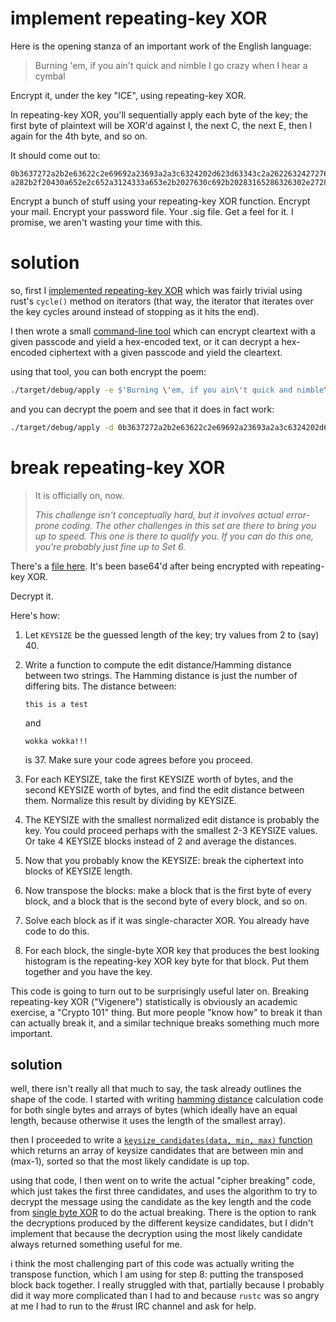 # implement repeating-key XOR

Here is the opening stanza of an important work of the English language:

>   Burning 'em, if you ain't quick and nimble
>   I go crazy when I hear a cymbal

Encrypt it, under the key "ICE", using repeating-key XOR.

In repeating-key XOR, you'll sequentially apply each byte of the key; 
the first byte of plaintext will be XOR'd against I, the next C, the 
next E, then I again for the 4th byte, and so on.

It should come out to:

```
0b3637272a2b2e63622c2e69692a23693a2a3c6324202d623d63343c2a26226324272765272
a282b2f20430a652e2c652a3124333a653e2b2027630c692b20283165286326302e27282f
```

Encrypt a bunch of stuff using your repeating-key XOR function. Encrypt 
your mail. Encrypt your password file. Your .sig file. Get a feel for 
it. I promise, we aren't wasting your time with this.

# solution

so, first I [implemented repeating-key XOR](src/lib.rs) which was fairly
trivial using rust's `cycle()` method on iterators (that way, the
iterator that iterates over the key cycles around instead of stopping
as it hits the end).

I then wrote a small [command-line tool](src/bin/apply.rs) which can
encrypt cleartext with a given passcode and yield a hex-encoded
text, or it can decrypt a hex-encoded ciphertext with a given passcode
and yield the cleartext. 

using that tool, you can both encrypt the poem:

```bash
./target/debug/apply -e $'Burning \'em, if you ain\'t quick and nimble\nI go crazy when I hear a cymbal' "ICE"

```

and you can decrypt the poem and see that it does in fact work:

```bash
./target/debug/apply -d 0b3637272a2b2e63622c2e69692a23693a2a3c6324202d623d63343c2a26226324272765272a282b2f20430a652e2c652a3124333a653e2b2027630c692b20283165286326302e27282f ICE
```

# break repeating-key XOR

>   It is officially on, now.
>   
>   *This challenge isn't conceptually hard, but it involves 
>   actual error-prone coding. The other challenges in this 
>   set are there to bring you up to speed. This one is there 
>   to qualify you. If you can do this one, you're probably 
>   just fine up to Set 6.*

There's a [file here](6.txt). It's been base64'd after being encrypted 
with repeating-key XOR.

Decrypt it.

Here's how:

1.  Let `KEYSIZE` be the guessed length of the key; try values from 
    2 to (say) 40.

2.  Write a function to compute the edit distance/Hamming distance 
    between two strings. The Hamming distance is just the number of 
    differing bits. The distance between:

    `this is a test`

    and

    `wokka wokka!!!`

    is 37. Make sure your code agrees before you proceed.

3.  For each KEYSIZE, take the first KEYSIZE worth of bytes, and 
    the second KEYSIZE worth of bytes, and find the edit distance 
    between them. Normalize this result by dividing by KEYSIZE.

4.  The KEYSIZE with the smallest normalized edit distance is probably 
    the key. You could proceed perhaps with the smallest 2-3 KEYSIZE
    values. Or take 4 KEYSIZE blocks instead of 2 and average the distances.

5.  Now that you probably know the KEYSIZE: break the ciphertext 
    into blocks of KEYSIZE length.

6.  Now transpose the blocks: make a block that is the first byte of 
    every block, and a block that is the second byte of every block, and so on.

7.  Solve each block as if it was single-character XOR. You already 
    have code to do this.

8.  For each block, the single-byte XOR key that produces the best 
    looking histogram is the repeating-key XOR key byte for that 
    block. Put them together and you have the key.

This code is going to turn out to be surprisingly useful later on. 
Breaking repeating-key XOR ("Vigenere") statistically is obviously 
an academic exercise, a "Crypto 101" thing. But more people "know how" 
to break it than can actually break it, and a similar technique breaks 
something much more important.

## solution

well, there isn't really all that much to say, the task already
outlines the shape of the code. I started with writing
[hamming distance](src/hamming.rs) calculation code for both
single bytes and arrays of bytes (which ideally have an equal
length, because otherwise it uses the length of the smallest
array).

then I proceeded to write a [`keysize_candidates(data, min, max)`
function](src/lib.rs) which returns an array of keysize candidates 
that are between min and (max-1), sorted so that the most likely 
candidate is up top.

using that code, I then went on to write the actual "cipher breaking"
code, which just takes the first three candidates, and uses
the algorithm to try to decrypt the message using the candidate
as the key length and the code from [single byte XOR](../single_byte_xor)
to do the actual breaking. There is the option to rank the decryptions
produced by the different keysize candidates, but I didn't implement
that because the decryption using the most likely candidate always
returned something useful for me.

i think the most challenging part of this code was actually writing
the transpose function, which I am using for step 8: putting the
transposed block back together. I really struggled with that,
partially because I probably did it way more complicated than I
had to and because `rustc` was so angry at me I had to run to 
the #rust IRC channel and ask for help.
